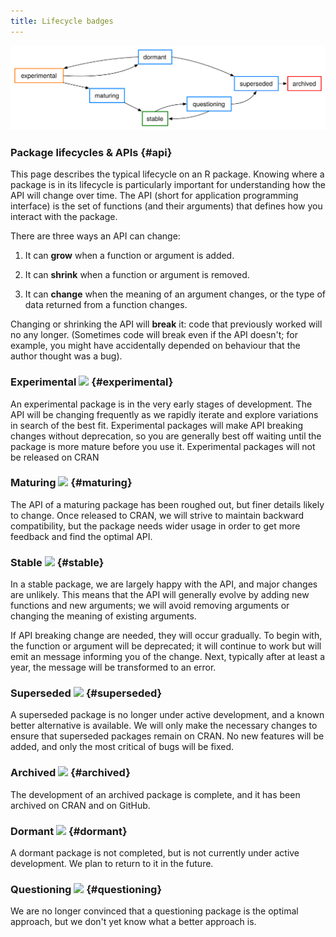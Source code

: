 ```yaml
---
title: Lifecycle badges
---
```


![](images/lifecycle.svg)
### Package lifecycles & APIs {#api}

This page describes the typical lifecycle on an R package. Knowing where a
package is in its lifecycle is particularly important for understanding how the API
will change over time. The API (short for application programming interface) is
the set of functions (and their arguments) that defines how you interact with
the package.

There are three ways an API can change:

 1. It can __grow__ when a function or argument is added. 

 2. It can __shrink__ when a function or argument is removed. 

 3. It can __change__ when the meaning of an argument changes, or the type of 
 data returned from a function changes.

Changing or shrinking the API will __break__ it: code that previously worked
will no any longer. (Sometimes code will break even if the API doesn't; for
example, you might have accidentally depended on behaviour that the author
thought was a bug).


### Experimental ![](https://img.shields.io/badge/lifecycle-experimental-orange.svg) {#experimental}

An experimental package is in the very early stages of development. The API will be changing frequently as we rapidly iterate and explore variations in search of the best fit. Experimental packages will make API breaking changes without deprecation, so you are generally best off waiting until the package is more mature before you use it. Experimental packages will not be released on CRAN

### Maturing ![](https://img.shields.io/badge/lifecycle-maturing-blue.svg) {#maturing}

The API of a maturing package has been roughed out, but finer details likely to change. Once released to CRAN, we will strive to maintain backward compatibility, but the package needs wider usage in order to get more feedback and find the optimal API.

### Stable ![](https://img.shields.io/badge/lifecycle-stable-brightgreen.svg) {#stable}

In a stable package, we are largely happy with the API, and major changes are unlikely. This means that the API will generally evolve by adding new functions and new arguments; we will avoid removing arguments or changing the meaning of existing arguments.

If API breaking change are needed, they will occur gradually. To begin with, the function or argument will be deprecated; it will continue to work but will emit an message informing you of the change. Next, typically after at least a year, the message will be transformed to an error.

### Superseded ![](https://img.shields.io/badge/lifecycle-superseded-blue.svg) {#superseded}

A superseded package is no longer under active development, and a known better alternative is available. We will only make the necessary changes to ensure that superseded packages remain on CRAN. No new features will be added, and only the most critical of bugs will be fixed.

### Archived ![](https://img.shields.io/badge/lifecycle-archived-red.svg) {#archived}

The development of an archived package is complete, and it has been archived on CRAN and on GitHub.

### Dormant ![](https://img.shields.io/badge/lifecycle-dormant-blue.svg) {#dormant}

A dormant package is not completed, but is not currently under active development. We plan to return to it in the future.

### Questioning ![](https://img.shields.io/badge/lifecycle-questioning-blue.svg) {#questioning}

We are no longer convinced that a questioning package is the optimal approach, but we don't yet know what a better approach is.

